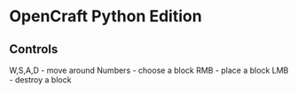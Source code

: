 # OpenCraft Python Edition
## Controls
W,S,A,D - move around
Numbers - choose a block
RMB - place a block
LMB - destroy a block
